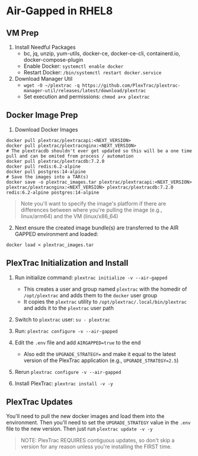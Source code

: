 # Air-Gapped in RHEL8

## VM Prep

1. Install Needful Packages
	- bc, jq, unzip, yum-utils, docker-ce, docker-ce-cli, containerd.io, docker-compose-plugin
	- Enable Docker: `systemctl enable docker`
	- Restart Docker: `/bin/systemctl restart docker.service`
2. Download Manager Util
	- `wget -O ~/plextrac -q https://github.com/PlexTrac/plextrac-manager-util/releases/latest/download/plextrac`
	- Set execution and permissions: `chmod a+x plextrac`

## Docker Image Prep

1. Download Docker Images

```shell
docker pull plextrac/plextracapi:<NEXT_VERSION>
docker pull plextrac/plextracnginx:<NEXT_VERSION>
# The plextracdb shouldn't ever get updated so this will be a one time pull and can be omited from process / automation
docker pull plextrac/plextracdb:7.2.0
docker pull redis:6.2-alpine
docker pull postgres:14-alpine
# Save the images into a TAR(s)
docker save -o plextrac_images.tar plextrac/plextracapi:<NEXT_VERSION> plextrac/plextracnginx:<NEXT_VERSION> plextrac/plextracdb:7.2.0 redis:6.2-alpine postgres:14-alpine
```

> Note you'll want to specify the image's platform if there are differences between where you're pulling the image (e.g., linux/arm64) and the VM (linux/x86_64)

2. Next ensure the created image bundle(s) are transferred to the AIR GAPPED environment and loaded:

```shell
docker load < plextrac_images.tar
```

## PlexTrac Initialization and Install

1. Run initialize command: `plextrac initialize -v --air-gapped`

    - This creates a user and group named `plextrac` with the homedir of `/opt/plextrac` and adds them to the `docker` user group
    - It copies the `plextrac` utility to `/opt/plextrac/.local/bin/plextrac` and adds it to the `plextrac` user path

2. Switch to `plextrac` user: `su - plextrac`
3. Run: `plextrac configure -v --air-gapped`
4. Edit the `.env` file and add `AIRGAPPED=true` to the end

    - Also edit the `UPGRADE_STRATEGY=` and make it equal to the latest version of the PlexTrac application (e.g., `UPGRADE_STRATEGY=2.5`)

5. Rerun `plextrac configure -v --air-gapped`
6. Install PlexTrac: `plextrac install -v -y`

## PlexTrac Updates

You'll need to pull the new docker images and load them into the environment. Then you'll need to set the `UPGRADE_STRATEGY` value in the `.env` file to the new version. Then just run `plextrac update -v -y`

> NOTE: PlexTrac REQUIRES contiguous updates, so don't skip a version for any reason unless you're installing the FIRST time.
